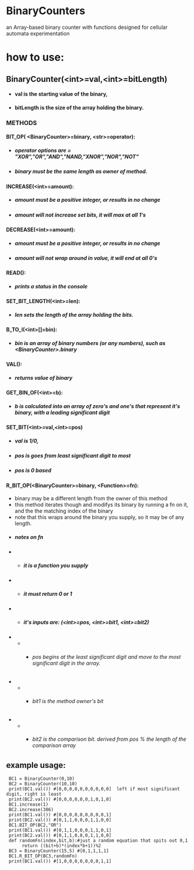 # BinaryCounters
 an Array-based binary counter with functions designed for cellular automata experimentation

# how to use:
## BinaryCounter(\<int\>=val,\<int\>=bitLength)
* #### val is the starting value of the binary,
* #### bitLength is the size of the array holding the binary.



### METHODS

#### BIT_OP( \<BinaryCounter\>=binary, \<str\>=operator):
* ##### operator options are = "XOR","OR","AND","NAND,"XNOR","NOR","NOT"
* ##### binary must be the same length as owner of method.
 
#### INCREASE(\<int\>=amount):
* ##### amount must be a positive integer, or results in no change
* ##### amount will not increase set bits, it will max at all 1's

#### DECREASE(\<int\>=amount):
* ##### amount must be a positive integer, or results in no change
* ##### amount will not wrap around in value, it will end at all 0's
 
#### READ():
* ##### prints a status in the console

#### SET_BIT_LENGTH(\<int\>=len):
* #####  len sets the length of the array holding the bits.

#### B_TO_I(\<int\>[]=bin):
* #####  bin is an array of binary numbers (or any numbers), such as \<BinaryCounter\>.binary
  
#### VAL():
* ##### returns value of binary

#### GET_BIN_OF(\<int\>=b):
* ##### b is calculated into an array of zero's and one's that represent it's binary, with a leading significant digit

#### SET_BIT(\<int\>=val,\<int\>=pos)
* ##### val is 1/0,
* ##### pos is goes from least significant digit to most
* ##### pos is 0 based
  
#### R_BIT_OP(\<BinaryCounter\>=binary, \<Function\>=fn):
* binary may be a different length from the owner of this method
* this method iterates though and modifys its binary by running a fn on it, and the the matching index of the binary
* note that this wraps around the binary you supply, so it may be of any length.
* ##### notes on fn
* * #####   it is a function you supply
* * #####   it must return 0 or 1
* * #####   it's inputs are: (\<int\>=pos, \<int\>=bit1, \<int\>=bit2)
 * * * ###### pos begins at the least significant digit and move to the most significant digit in the array.
 * * * ###### bit1 is the method owner's bit
 * * * ###### bit2 is the comparison bit. derived from pos % the length of the comparison array

 
 ## example usage:
     BC1 = BinaryCounter(0,10)  
     BC2 = BinaryCounter(10,10)
     print(BC1.val()) #[0,0,0,0,0,0,0,0,0,0]  left if most significant digit, right is least
     print(BC2.val()) #[0,0,0,0,0,0,1,0,1,0]
     BC1.increase(1) 
     BC2.increase(386) 
     print(BC1.val()) #[0,0,0,0,0,0,0,0,0,1]
     print(BC2.val()) #[0,1,1,0,0,0,1,1,0,0]
     BC1.BIT_OP(BC2,"OR")
     print(BC1.val()) #[0,1,1,0,0,0,1,1,0,1]
     print(BC2.val()) #[0,1,1,0,0,0,1,1,0,0]
     def randomFn(index,bit,b):#just a random equation that spits out 0,1
          return ((bit+b)*(index*b+1))%2  
     BC3 = BinaryCounter(15,5) #[0,1,1,1,1]
     BC1.R_BIT_OP(BC3,randomFn) 
     print(BC1.val()) #[1,0,0,0,0,0,0,0,1,1]
